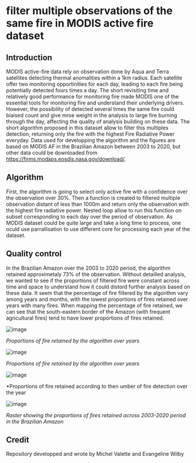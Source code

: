 # filter multiple observations of the same fire in MODIS active fire dataset

## Introduction 
MODIS active-fire data rely on observation done by Aqua and Terra satellites detecting thermal anomalities within a 1km radius. Each satellite offer two monitoring opportinities for each day, leading to each fire being potentially detected fours times a day. The short revisiting time and relatively good performance for monitoring fire made MODIS one of the essential tools for monitoring fire and understand their underlying drivers. However, the possibility of detected several times the same fire could biaised count and give mroe weight in the analysis to large fire burning through the day, affecting the quality of analysis building on these data. The short algorithm proposed in this dataset allow to filter this multiples detection, returning only the fire with the highest Fire Radiative Power everyday. Data used for developping the algorithm and the figures are based on MODIS AF in the Brazilian Amazon between 2003 to 2020, but other data could be downloaded from https://firms.modaps.eosdis.nasa.gov/download/. 

## Algorithm 
First, the algorithm is going to select only active fire with a confidence over the observation over 30%. Then a function is created to filtered multiple observation distant of less than 1000m and return only the observation with the highest fire radiative power. Nested loop allow to run this function on subset corresponding to each day over the period of observation. As MODIS dataset could be quite large and take a long time to process, one oculd use parrallisation to use different core for processing each year of the dataset. 


## Quality control 
In the Brazilian Amazon over the 2003 to 2020 period, the algorithm retained approximetaly 73% of the observation. Without detailled analysis, we wanted to see if the proportions of filtered fire were constant across time and space to understand how it could distord further analysis based on these data. It seem that the percentage of fire filtered by the algorithm vary among years and months, with the lowest proportions of fires retained over years with many fires. When mapping the percentage of fire retained, we can see that the south-eastern border of the Amazon (with frequent agricultural fires) tend to have lower proportions of fires retained. 

![image](https://user-images.githubusercontent.com/84012797/125208621-fa291b80-e293-11eb-959d-f810aee3fc46.png)

*Proportions of fire retained by the algorithm over years*

![image](https://user-images.githubusercontent.com/84012797/125208702-6dcb2880-e294-11eb-8514-5936bd32d0f2.png)

*Proportions of fire retained by the algorithm over years*

![image](https://user-images.githubusercontent.com/84012797/125209250-da93f200-e297-11eb-823d-003da9c5a949.png)

*Proportions of fire retained according to then umber of fire detection over the year 

![image](https://user-images.githubusercontent.com/84012797/125209232-bfc17d80-e297-11eb-9230-8b17f44e836f.png)

*Raster showing the proportions of fires retained across 2003-2020 period in the Brazilian Amazon*

## Credit
Repository developped and wrote by Michel Valette and Evangeline Wilby
